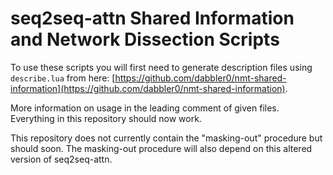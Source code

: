 seq2seq-attn Shared Information and Network Dissection Scripts
==============================================================

To use these scripts you will first need to generate description files using `describe.lua` from here: [https://github.com/dabbler0/nmt-shared-information](https://github.com/dabbler0/nmt-shared-information).

More information on usage in the leading comment of given files. Everything in this repository should now work.

This repository does not currently contain the "masking-out" procedure but should soon. The masking-out procedure will also depend on this altered version of seq2seq-attn.

